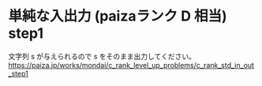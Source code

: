# 単純な入出力 (paizaランク D 相当) step1

文字列 s が与えられるので s をそのまま出力してください。
https://paiza.jp/works/mondai/c_rank_level_up_problems/c_rank_std_in_out_step1

